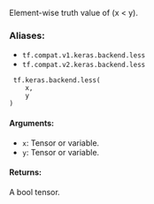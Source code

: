 Element-wise truth value of (x < y).
### Aliases:
- `tf.compat.v1.keras.backend.less`
- `tf.compat.v2.keras.backend.less`

```
 tf.keras.backend.less(
    x,
    y
)
```
#### Arguments:
- `x`: Tensor or variable.
- `y`: Tensor or variable.
#### Returns:
A bool tensor.
